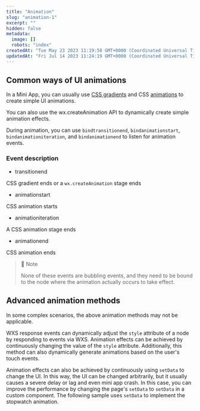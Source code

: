 ```yaml
---
title: "Animation"
slug: "animation-1"
excerpt: ""
hidden: false
metadata: 
  image: []
  robots: "index"
createdAt: "Tue May 23 2023 11:19:58 GMT+0000 (Coordinated Universal Time)"
updatedAt: "Fri Jul 14 2023 11:24:19 GMT+0000 (Coordinated Universal Time)"
---
```

## Common ways of UI animations

In a Mini App, you can usually use [CSS gradients](https://developer.mozilla.org/en-US/docs/Web/CSS/CSS_Transitions/Using_CSS_transitions) and CSS [animations](https://developer.mozilla.org/en-US/docs/Web/CSS/CSS_Animations/Using_CSS_animations) to create simple UI animations.

You can also use the wx.createAnimation API to dynamically create simple animation effects.

During animation, you can use `bindtransitionend`, `bindanimationstart`, `bindanimationiteration`, and `bindanimationend` to listen for animation events.

### Event description

- transitionend

CSS gradient ends or a `wx.createAnimation` stage ends

- animationstart

CSS animation starts

- animationiteration

A CSS animation stage ends

- animationend

CSS animation ends

> 📘 Note
> 
> None of these events are bubbling events, and they need to be bound to the node where the animation actually occurs to take effect.

## Advanced animation methods

In some complex scenarios, the above animation methods may not be applicable.

WXS response events can dynamically adjust the `style` attribute of a node by responding to events via WXS. Animation effects can be achieved by continuously changing the value of the `style` attribute. Additionally, this method can also dynamically generate animations based on the user's touch events.

Animation effects can also be achieved by continuously using `setData` to change the UI. In this way, the UI can be changed arbitrarily, but it usually causes a severe delay or lag and even mini app crash. In this case, you can improve the performance by changing the page's `setData` to `setData` in a custom component. The following sample uses `setData` to implement the stopwatch animation.
